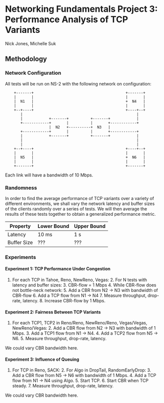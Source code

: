 # Networking Fundamentals Project 3: Performance Analysis of TCP Variants
Nick Jones, Michelle Suk

## Methodology
### Network Configuration
All tests will be run on NS-2 with the following network on configuration:
```
    +-------+                                          +-------+
    |       |                                          |       |
    |  N1   |                                          +  N4   |
    |       |                                          |       |
    +--+----+                                          +----+--+
       |                                                    |
       |            +-------+          +-------+            |
       +------------+       |          |       +------------+
                    |  N2   +----------+  N3   |
       +------------+       |          |       +------------+
       |            +-------+          +-------+            |
       |                                                    |
       |                                                    |
    +--+----+                                          +----+--+
    |       |                                          |       |
    |  N5   |                                          +  N6   |
    |       |                                          |       |
    +-------+                                          +-------+
```
Each link will have a bandwidth of 10 Mbps.

### Randomness
In order to find the average performance of TCP variants over a variety of
different environments, we shall vary the network latency and
buffer sizes of the clients randomly over a series of tests.  We will then
average the results of these tests together to obtain a generalized performance
metric.

| Property    | Lower Bound | Upper Bound |
| ----------- | ----------- | ----------- |
| Latency     | 10 ms       | 1 s         |
| Buffer Size | ???         | ???         |

### Experiments
#### Experiment 1: TCP Performance Under Congestion
1. For each TCP in Tahoe, Reno, NewReno, Vegas:
    2. For N tests with latency and buffer sizes:
        3. CBR-flow = 1 Mbps
        4. While CBR-flow does not bottle-neck network:
          5. Add a CBR from N2 -> N3 with bandwidth of CBR-flow
          6. Add a TCP flow from N1 -> N4
          7. Measure throughput, drop-rate, latency.
          8. Increase CBR-flow by 1 Mbps.

#### Experiment 2: Fairness Between TCP Variants
1. For each TCP1, TCP2 in Reno/Reno, NewReno/Reno, Vegas/Vegas, NewReno/Vegas:
    2. Add a CBR flow from N2 -> N3 with bandwidth of 1 Mbps.
    3. Add a TCP1 flow from N1 -> N4.
    4. Add a TCP2 flow from N5 -> N6.
    5. Measure throughput, drop-rate, latency.

We could vary CBR bandwidth here.

#### Experiment 3: Influence of Queuing
1. For TCP in Reno, SACK:
    2. For Algo in DropTail, RandomEarlyDrop:
        3. Add a CBR flow from N5 -> N6 with bandwidth of 1 Mbps.
        4. Add a TCP flow from N1 -> N4 using Algo.
        5. Start TCP.
        6. Start CBR when TCP steady.
        7. Measure throughput, drop-rate, latency.

We could vary CBR bandwidth here.
